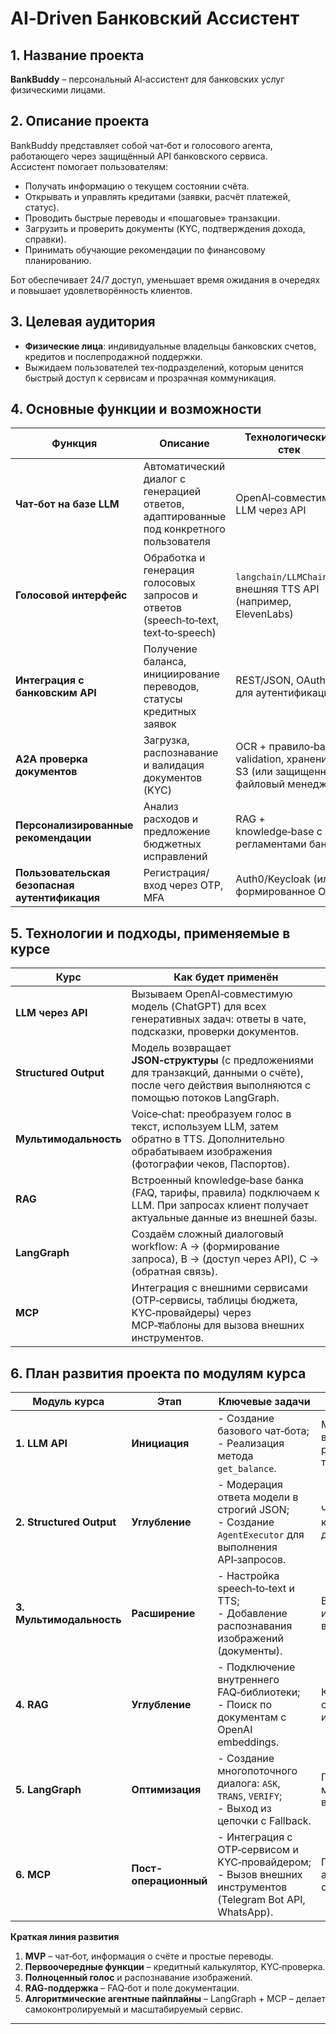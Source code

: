 # AI‑Driven Банковский Ассистент

## 1. Название проекта
**BankBuddy** – персональный AI‑ассистент для банковских услуг физическими лицами.

## 2. Описание проекта
BankBuddy представляет собой чат‑бот и голосового агента, работающего через защищённый API банковского сервиса.  
Ассистент помогает пользователям:
- Получать информацию о текущем состоянии счёта.
- Открывать и управлять кредитами (заявки, расчёт платежей, статус).
- Проводить быстрые переводы и «пошаговые» транзакции.
- Загрузить и проверить документы (KYC, подтверждения дохода, справки).
- Принимать обучающие рекомендации по финансовому планированию.
  
Бот обеспечивает 24/7 доступ, уменьшает время ожидания в очередях и повышает удовлетворённость клиентов.

## 3. Целевая аудитория
- **Физические лица**: индивидуальные владельцы банковских счетов, кредитов и послепродажной поддержки.  
- Выжидаем пользователей тех‑подразделений, которым ценится быстрый доступ к сервисам и прозрачная коммуникация.

## 4. Основные функции и возможности
| Функция | Описание | Технологический стек |
|---------|----------|----------------------|
| **Чат‑бот на базе LLM** | Автоматический диалог с генерацией ответов, адаптированные под конкретного пользователя | OpenAI‑совместимый LLM через API |
| **Голосовой интерфейс** | Обработка и генерация голосовых запросов и ответов (speech‑to‑text, text‑to‑speech) | `langchain/LLMChain` + внешняя TTS API (например, ElevenLabs) |
| **Интеграция с банковским API** | Получение баланса, инициирование переводов, статусы кредитных заявок | REST/JSON, OAuth2 для аутентификации |
| **A2A проверка документов** | Загрузка, распознавание и валидация документов (KYC) | OCR + правило‑based validation, хранение в S3 (или защищенный файловый менеджер) |
| **Персонализированные рекомендации** | Анализ расходов и предложение бюджетных исправлений | RAG + knowledge‑base с регламентами банка |
| **Пользовательская безопасная аутентификация** | Регистрация/вход через OTP, MFA | Auth0/Keycloak (или формированное OTP) |

## 5. Технологии и подходы, применяемые в курсе
| Курс | Как будет применён |
|------|-------------------|
| **LLM через API** | Вызываем OpenAI‑совместимую модель (ChatGPT) для всех генеративных задач: ответы в чате, подсказки, проверки документов. |
| **Structured Output** | Модель возвращает **JSON‑структуры** (с предложениями для транзакций, данными о счёте), после чего действия выполняются с помощью потоков LangGraph. |
| **Мультимодальность** | Voice‑chat: преобразуем голос в текст, используем LLM, затем обратно в TTS. Дополнительно обрабатываем изображения (фотографии чеков, Паспортов). |
| **RAG** | Встроенный knowledge‑base банка (FAQ, тарифы, правила) подключаем к LLM. При запросах клиент получает актуальные данные из внешней базы. |
| **LangGraph** | Создаём сложный диалоговый workflow: A → (формирование запроса), B → (доступ через API), C → (обратная связь). |
| **MCP** | Интеграция с внешними сервисами (OTP‑сервисы, таблицы бюджета, KYC‑провайдеры) через MCP‑शаблоны для вызова внешних инструментов. |

## 6. План развития проекта по модулям курса

| Модуль курса | Этап | Ключевые задачи | Ожидаемый результат |
|---------------|------|------------------|---------------------|
| **1. LLM API** | **Инициация** | - Создание базового чат‑бота;<br>- Реализация метода `get_balance`. | MVP‑чат в веб‑интерфейсе, работающий только с текстом. |
| **2. Structured Output** | **Углубление** | - Модерация ответа модели в строгий JSON;<br>- Создание `AgentExecutor` для выполнения API‑запросов. | Четкая типизация команд, автоматические действия. |
| **3. Мультимодальность** | **Расширение** | - Настройка speech‑to‑text и TTS;<br>- Добавление распознавания изображений (документы). | Возможность голосового и визуального взаимодействия. |
| **4. RAG** | **Углубление** | - Подключение внутреннего FAQ‑библиотеки;<br>- Поиск по документам с OpenAI embeddings. | Контекстуализированные ответы, актуальная информация. |
| **5. LangGraph** | **Оптимизация** | - Создание многопоточного диалога: `ASK`, `TRANS`, `VERIFY`;<br>- Выход из цепочки с Fallback. | Гибкая и масштабируемая логика взаимодействия. |
| **6. MCP** | **Пост-операционный** | - Интеграция с OTP‑сервисом и KYC‑провайдером; <br>- Вызов внешних инструментов (Telegram Bot API, WhatsApp). | Полнофункциональный агент с внешними сервисами. |

**Краткая линия развития**  
1. **MVP** – чат‑бот, информация о счёте и простые переводы.  
2. **Первоочередные функции** – кредитный калькулятор, KYC‑проверка.  
3. **Полноценный голос** и распознавание изображений.  
4. **RAG‑поддержка** – FAQ‑бот и поле документации.  
5. **Алгоритмические агентные пайплайны** – LangGraph + MCP – делает самоконтролируемый и масштабируемый сервис.  

---

